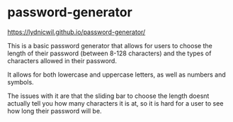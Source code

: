 # password-generator
https://lydnicwil.github.io/password-generator/

This is a basic password generator that allows for users to choose the length of their password (between 8-128 characters) and the types of characters allowed in their password.

It allows for both lowercase and uppercase letters, as well as numbers and symbols.

The issues with it are that the sliding bar to choose the length doesnt actually tell you how many characters it is at, so it is hard for a user to see how long their password will be.
